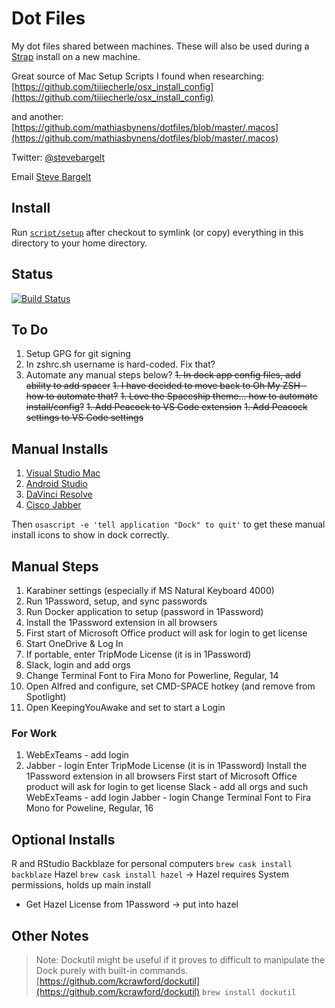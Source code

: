 # Dot Files

My dot files shared between machines. These will also be used during a [Strap](https://github.com/MikeMcQuaid/strap) install on a new machine.

Great source of Mac Setup Scripts I found when researching:
[https://github.com/tiiiecherle/osx_install_config](https://github.com/tiiiecherle/osx_install_config)

and another:
[https://github.com/mathiasbynens/dotfiles/blob/master/.macos](https://github.com/mathiasbynens/dotfiles/blob/master/.macos)

Twitter: [@stevebargelt](http://twitter.com/stevebargelt)

Email [Steve Bargelt](mailto:steve@bargelt.com)

## Install

Run [`script/setup`](https://github.com/stevebargelt/dotfiles/blob/master/script/setup)
after checkout to symlink (or copy) everything in this directory to your home directory.

## Status

[![Build Status](https://travis-ci.org/stevebargelt/dotfiles.svg?branch=master)](https://travis-ci.org/stevebargelt/dotfiles)

## To Do

1. Setup GPG for git signing
1. In zshrc.sh username is hard-coded. Fix that?
1. Automate any manual steps below?
~~1. In dock app config files, add ability to add spacer~~
~~1. I have decided to move back to Oh My ZSH - how to automate that?~~
~~1. Love the Spaceship theme... how to automate install/config?~~
~~1. Add Peacock to VS Code extension~~
~~1. Add Peacock settings to VS Code settings~~

## Manual Installs

1. [Visual Studio Mac](https://visualstudio.microsoft.com/vs/mac/)
1. [Android Studio](https://developer.android.com/studio)
1. [DaVinci Resolve](https://www.blackmagicdesign.com/products/davinciresolve/)
1. [Cisco Jabber](https://uit.stanford.edu/service/jabber/mac/installation)

Then `osascript -e 'tell application "Dock" to quit'` to get these manual install icons to show in dock correctly.

## Manual Steps

1. Karabiner settings (especially if MS Natural Keyboard 4000)
1. Run 1Password, setup, and sync passwords
1. Run Docker application to setup (password in 1Password)
1. Install the 1Password extension in all browsers
1. First start of Microsoft Office product will ask for login to get license
1. Start OneDrive & Log In
1. If portable, enter TripMode License (it is in 1Password)
1. Slack, login and add orgs
1. Change Terminal Font to Fira Mono for Powerline, Regular, 14
1. Open Alfred and configure, set CMD-SPACE hotkey (and remove from Spotlight)
1. Open KeepingYouAwake and set to start a Login

### For Work

1. WebExTeams - add login
1. Jabber - login
Enter TripMode License (it is in 1Password)
Install the 1Password extension in all browsers
First start of Microsoft Office product will ask for login to get license
Slack - add all orgs and such
WebExTeams - add login
Jabber - login
Change Terminal Font to Fira Mono for Poweline, Regular, 16

## Optional Installs

R and RStudio
Backblaze for personal computers `brew cask install backblaze`
Hazel `brew cask install hazel` -> Hazel requires System permissions, holds up main install

* Get Hazel License from 1Password -> put into hazel

## Other Notes

> Note: Dockutil might be useful if it proves to difficult to manipulate the Dock purely with built-in commands.
[https://github.com/kcrawford/dockutil](https://github.com/kcrawford/dockutil)
`brew install dockutil`
